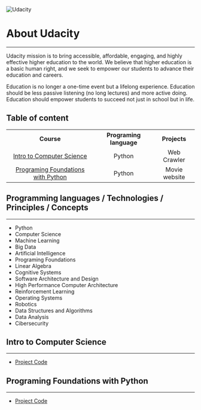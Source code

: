 

<img src="http://1onjea25cyhx3uvxgs4vu325.wpengine.netdna-cdn.com/wp-content/themes/udacity_wp_1_8/images/Udacity_Logo_SVG_200x35.svg" alt="Udacity" border="0">

<html>
<body>

<h1>About Udacity</h1>
<hr/>
<p>
  Udacity mission is to bring accessible, affordable, engaging, and highly effective higher education to the world. We believe that higher education is a basic human right, and we seek to empower our students to advance their education and careers.
</p>
<p>
Education is no longer a one-time event but a lifelong experience. Education should be less passive listening (no long lectures) and more active doing. Education should empower students to succeed not just in school but in life.
</p>
<h2>Table of content</h2>
<table >
   <tr>
    <th>Course</th>
    <th>Programing language</th>
    <th>Projects</th>
   </tr>
   <tr align="center">
    <td><a href="#itop">Intro to Computer Science</a></td>
    <td>Python</td>
    <td>Web Crawler</td>
   </tr>
   <tr align="center">
    <td><a href="#2">Programing Foundations with Python</a></td>
    <td>Python</td>
    <td>Movie website</td>
  </tr>
 </table>
          
<h2>Programming languages / Technologies / Principles / Concepts</h2>
<hr/>
 <ul>
 <li>Python</li>
 <li>Computer Science</li>
 <li>Machine Learning</li>
 <li>Big Data</li>
 <li>Artificial Intelligence</li>
 <li>Programing Foundations</li>
 <li>Linear Algebra</li>
 <li>Cognitive Systems</li>
 <li>Software Architecture and Design</li>
 <li>High Performance Computer Architecture</li>
 <li>Reinforcement Learning</li>
 <li>Operating Systems</li>
 <li>Robotics</li>
 <li>Data Structures and Algorithms</li>
 <li>Data Analysis</li>
 <li>Cibersecurity</li>
 </ul>
 <h2 id="itop">Intro to Computer Science</h2>
 <hr/>
 <ul>
<li><a href="https://github.com/IvailoAtanasov/Udacity.com/tree/master/IntroToComputerScience">Project Code</a></li>
</ul>
<h2 id="2">Programing Foundations with Python</h2>
<hr/>
 <ul>
<li><a href="https://github.com/IvailoAtanasov/Udacity.com/tree/master/ProgramingFoundationsWithPython">Project Code</a></li>
</ul>
</body>
</html>

